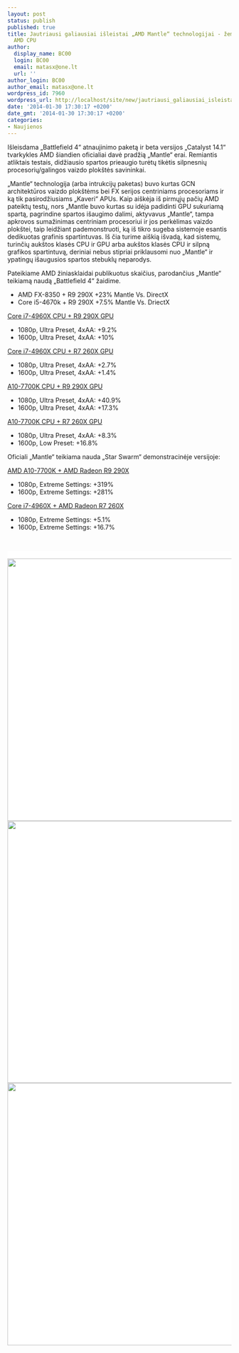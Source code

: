 ```yaml
---
layout: post
status: publish
published: true
title: Jautriausi galiausiai išleistai „AMD Mantle“ technologijai - žemesnės klasės
  AMD CPU
author:
  display_name: BC00
  login: BC00
  email: matasx@one.lt
  url: ''
author_login: BC00
author_email: matasx@one.lt
wordpress_id: 7960
wordpress_url: http://localhost/site/new/jautriausi_galiausiai_isleistai_amd_mantle_technologijai__zemesnes_klases_cpu/
date: '2014-01-30 17:30:17 +0200'
date_gmt: '2014-01-30 17:30:17 +0200'
categories:
- Naujienos
---
```

<p>
	I&scaron;leisdama &bdquo;Battlefield 4&ldquo; atnaujinimo paketą ir beta versijos &bdquo;Catalyst 14.1&ldquo; tvarkykles AMD &scaron;iandien oficialiai davė pradžią &bdquo;Mantle&ldquo; erai. Remiantis atliktais testais, didžiausio spartos prieaugio turėtų tikėtis silpnesnių procesorių/galingos vaizdo plok&scaron;tės savininkai.</p>
<p>
	&bdquo;Mantle&ldquo; technologija (arba intrukcijų paketas) buvo kurtas GCN architektūros vaizdo plok&scaron;tėms bei FX serijos centriniams procesoriams ir ką tik pasirodžiusiams &bdquo;Kaveri&ldquo; APUs. Kaip ai&scaron;kėja i&scaron; pirmųjų pačių AMD pateiktų testų, nors &bdquo;Mantle buvo kurtas su idėja padidinti GPU sukuriamą spartą, pagrindine spartos i&scaron;augimo dalimi, aktyvavus &bdquo;Mantle&ldquo;, tampa apkrovos sumažinimas centriniam procesoriui ir jos perkėlimas vaizdo plok&scaron;tei, taip leidžiant pademonstruoti, ką i&scaron; tikro sugeba sistemoje esantis dedikuotas grafinis spartintuvas. I&scaron; čia turime ai&scaron;kią i&scaron;vadą, kad sistemų, turinčių auk&scaron;tos klasės CPU ir GPU arba auk&scaron;tos klasės CPU ir silpną grafikos spartintuvą, deriniai nebus stipriai priklausomi nuo &bdquo;Mantle&ldquo; ir ypatingų i&scaron;augusios spartos stebuklų neparodys.</p>
<p>
	Pateikiame AMD žiniasklaidai publikuotus skaičius, parodančius &bdquo;Mantle&ldquo; teikiamą naudą &bdquo;Battlefield 4&ldquo; žaidime.</p>
<ul>
<li>
		AMD FX-8350 + R9 290X +23% Mantle Vs. DirectX</li>
<li>
		Core i5-4670k + R9 290X +7.5% Mantle Vs. DriectX</li>
</ul>
<p>
	<span style="text-decoration: underline;">Core i7-4960X CPU + R9 290X GPU</span></p>
<ul>
<li>
		1080p, Ultra Preset, 4xAA: +9.2%</li>
<li>
		1600p, Ultra Preset, 4xAA: +10%</li>
</ul>
<p>
	<span style="text-decoration: underline;">Core i7-4960X CPU + R7 260X GPU</span></p>
<ul>
<li>
		1080p, Ultra Preset, 4xAA: +2.7%</li>
<li>
		1600p, Ultra Preset, 4xAA: +1.4%</li>
</ul>
<p>
	<span style="text-decoration: underline;">A10-7700K CPU + R9 290X GPU</span></p>
<ul>
<li>
		1080p, Ultra Preset, 4xAA: +40.9%</li>
<li>
		1600p, Ultra Preset, 4xAA: +17.3%</li>
</ul>
<p>
	<span style="text-decoration: underline;">A10-7700K CPU + R7 260X GPU</span></p>
<ul>
<li>
		1080p, Ultra Preset, 4xAA: +8.3%</li>
<li>
		1600p, Low Preset: +16.8%</li>
</ul>
<p>
	Oficiali &bdquo;Mantle&ldquo; teikiama nauda &bdquo;Star Swarm&ldquo; demonstracinėje versijoje:</p>
<p>
	<u>AMD A10-7700K + AMD Radeon R9 290X</u></p>
<ul>
<li>
		1080p, Extreme Settings: +319%</li>
<li>
		1600p, Extreme Settings: +281%</li>
</ul>
<p>
	<u>Core i7-4960X + AMD Radeon R7 260X</u></p>
<ul>
<li>
		1080p, Extreme Settings: +5.1%</li>
<li>
		1600p, Extreme Settings: +16.7%</li>
</ul>
<p>
	&nbsp;</p>
<div style="overflow: hidden; color: rgb(0, 0, 0); background-color: rgb(255, 255, 255); text-align: left; text-decoration: none; border: medium none;">
	&nbsp;</div>
<div style="overflow: hidden; color: rgb(0, 0, 0); background-color: rgb(255, 255, 255); text-align: left; text-decoration: none; border: medium none;">
	<img alt="" src="http://technews.lt/userfiles/file-5d0abb9a864ae4981e.jpg" style="width: 520px; height: 589px;" /></div>
<div style="overflow: hidden; color: rgb(0, 0, 0); background-color: rgb(255, 255, 255); text-align: left; text-decoration: none; border: medium none;">
	<img alt="" src="http://technews.lt/userfiles/file-2324a6f586df773128.jpg" style="width: 520px; height: 588px;" /> <img alt="" src="http://technews.lt/userfiles/file-b698350c502ff82503.jpg" style="width: 520px; height: 589px;" /></div>
